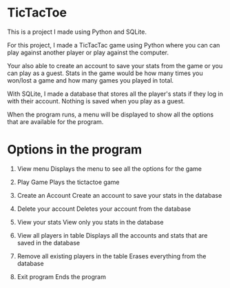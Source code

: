 # TicTacToe

This is a project I made using Python and SQLite.      

For this project, I made a TicTacTac game using Python where you can can play against another player or play against the computer.

Your also able to create an account to save your stats from the game or you can play as a guest.
Stats in the game would be how many times you won/lost a game and how many games you played in total. 

With SQLite, I made a database that stores all the player's stats if they log in with their account. Nothing is saved when you play as a guest.

When the program runs, a menu will be displayed to show all the options that are available for the program.


# Options in the program

1. View menu
   Displays the menu to see all the options for the game

2. Play Game
   Plays the tictactoe game

3. Create an Account
   Create an account to save your stats in the database

4. Delete your account
   Deletes your account from the database

5. View your stats
   View only you stats in the database

6. View all players in table
   Displays all the accounts and stats that are saved in the database

7. Remove all existing players in the table
   Erases everything from the database

8. Exit program
   Ends the program
